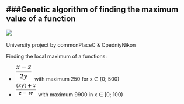 ###Genetic algorithm of finding the maximum value of a function
---
<img src="https://img.shields.io/badge/-C%2B%2B-blue?&logo=c%2B%2B">

University project by commonPlaceC & CpedniyNikon

Finding the local maximum of a functions:

- <img src="src/1.png" width=50> with maximum 250 for x ∈ [0; 500)
- <img src="src/2.png" width=60> with maximum 9900 in x ∈ [0; 100)